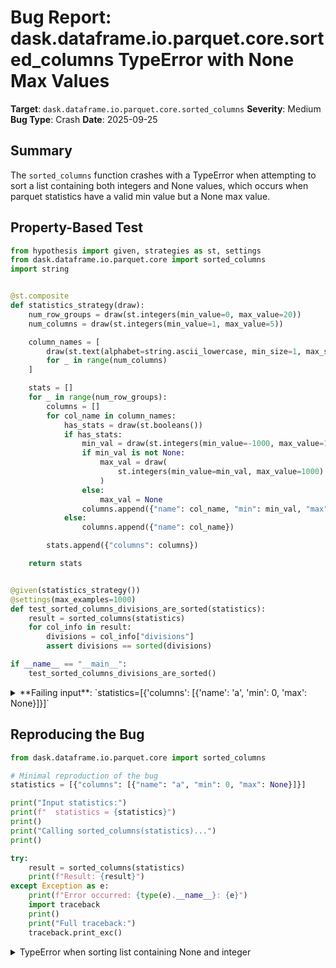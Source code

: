 # Bug Report: dask.dataframe.io.parquet.core.sorted_columns TypeError with None Max Values

**Target**: `dask.dataframe.io.parquet.core.sorted_columns`
**Severity**: Medium
**Bug Type**: Crash
**Date**: 2025-09-25

## Summary

The `sorted_columns` function crashes with a TypeError when attempting to sort a list containing both integers and None values, which occurs when parquet statistics have a valid min value but a None max value.

## Property-Based Test

```python
from hypothesis import given, strategies as st, settings
from dask.dataframe.io.parquet.core import sorted_columns
import string


@st.composite
def statistics_strategy(draw):
    num_row_groups = draw(st.integers(min_value=0, max_value=20))
    num_columns = draw(st.integers(min_value=1, max_value=5))

    column_names = [
        draw(st.text(alphabet=string.ascii_lowercase, min_size=1, max_size=10))
        for _ in range(num_columns)
    ]

    stats = []
    for _ in range(num_row_groups):
        columns = []
        for col_name in column_names:
            has_stats = draw(st.booleans())
            if has_stats:
                min_val = draw(st.integers(min_value=-1000, max_value=1000) | st.none())
                if min_val is not None:
                    max_val = draw(
                        st.integers(min_value=min_val, max_value=1000) | st.none()
                    )
                else:
                    max_val = None
                columns.append({"name": col_name, "min": min_val, "max": max_val})
            else:
                columns.append({"name": col_name})

        stats.append({"columns": columns})

    return stats


@given(statistics_strategy())
@settings(max_examples=1000)
def test_sorted_columns_divisions_are_sorted(statistics):
    result = sorted_columns(statistics)
    for col_info in result:
        divisions = col_info["divisions"]
        assert divisions == sorted(divisions)

if __name__ == "__main__":
    test_sorted_columns_divisions_are_sorted()
```

<details>

<summary>
**Failing input**: `statistics=[{'columns': [{'name': 'a', 'min': 0, 'max': None}]}]`
</summary>
```
Traceback (most recent call last):
  File "/home/npc/pbt/agentic-pbt/worker_/8/hypo.py", line 47, in <module>
    test_sorted_columns_divisions_are_sorted()
    ~~~~~~~~~~~~~~~~~~~~~~~~~~~~~~~~~~~~~~~~^^
  File "/home/npc/pbt/agentic-pbt/worker_/8/hypo.py", line 39, in test_sorted_columns_divisions_are_sorted
    @settings(max_examples=1000)
                   ^^^
  File "/home/npc/miniconda/lib/python3.13/site-packages/hypothesis/core.py", line 2124, in wrapped_test
    raise the_error_hypothesis_found
  File "/home/npc/pbt/agentic-pbt/worker_/8/hypo.py", line 41, in test_sorted_columns_divisions_are_sorted
    result = sorted_columns(statistics)
  File "/home/npc/miniconda/lib/python3.13/site-packages/dask/dataframe/io/parquet/core.py", line 442, in sorted_columns
    assert divisions == sorted(divisions)
                        ~~~~~~^^^^^^^^^^^
TypeError: '<' not supported between instances of 'NoneType' and 'int'
Falsifying example: test_sorted_columns_divisions_are_sorted(
    statistics=[{'columns': [{'name': 'a', 'min': 0, 'max': None}]}],
)
```
</details>

## Reproducing the Bug

```python
from dask.dataframe.io.parquet.core import sorted_columns

# Minimal reproduction of the bug
statistics = [{"columns": [{"name": "a", "min": 0, "max": None}]}]

print("Input statistics:")
print(f"  statistics = {statistics}")
print()
print("Calling sorted_columns(statistics)...")
print()

try:
    result = sorted_columns(statistics)
    print(f"Result: {result}")
except Exception as e:
    print(f"Error occurred: {type(e).__name__}: {e}")
    import traceback
    print()
    print("Full traceback:")
    traceback.print_exc()
```

<details>

<summary>
TypeError when sorting list containing None and integer
</summary>
```
Traceback (most recent call last):
  File "/home/npc/pbt/agentic-pbt/worker_/8/repo.py", line 13, in <module>
    result = sorted_columns(statistics)
  File "/home/npc/miniconda/lib/python3.13/site-packages/dask/dataframe/io/parquet/core.py", line 442, in sorted_columns
    assert divisions == sorted(divisions)
                        ~~~~~~^^^^^^^^^^^
TypeError: '<' not supported between instances of 'NoneType' and 'int'
Input statistics:
  statistics = [{'columns': [{'name': 'a', 'min': 0, 'max': None}]}]

Calling sorted_columns(statistics)...

Error occurred: TypeError: '<' not supported between instances of 'NoneType' and 'int'

Full traceback:
```
</details>

## Why This Is A Bug

This violates expected behavior because the function is designed to handle incomplete statistics but fails to do so consistently. The code explicitly handles None values for the `min` field (lines 427 and 430-432) but neglects to handle None values for the `max` field before appending to the divisions list. When a column has `min=0` and `max=None`, the function:

1. Passes the initial check at lines 421-424 (which only verifies that "min" and "max" keys exist, not that their values are non-None)
2. Sets `success = True` at line 427 because `c["min"] is not None`
3. Appends the None max value to divisions at line 441
4. Crashes at line 442 when trying to sort a list containing both integers and None

This contradicts the function's partial handling of None values and causes an unhandled crash rather than gracefully returning no sorted columns for incomplete statistics.

## Relevant Context

The `sorted_columns` function is used internally by dask's parquet reader to optimize column access by identifying pre-sorted columns in parquet files. Parquet files can have incomplete statistics when:
- Files are written with certain writers that don't compute all statistics
- Statistics are corrupted or partially available
- Files use older parquet formats with limited statistics support

The function's docstring indicates it "finds all columns that are sorted" and returns a list of dictionaries with column names and their divisions. The current implementation assumes that if statistics exist (the keys are present), the values are either all None or all valid, but doesn't account for mixed cases.

Relevant code location: `/home/npc/miniconda/lib/python3.13/site-packages/dask/dataframe/io/parquet/core.py:402-445`

## Proposed Fix

```diff
--- a/dask/dataframe/io/parquet/core.py
+++ b/dask/dataframe/io/parquet/core.py
@@ -424,6 +424,8 @@ def sorted_columns(statistics, columns=None):
         divisions = [c["min"]]
         max = c["max"]
         success = c["min"] is not None
+        if max is None:
+            success = False
         for stats in statistics[1:]:
             c = stats["columns"][i]
             if c["min"] is None:
```
